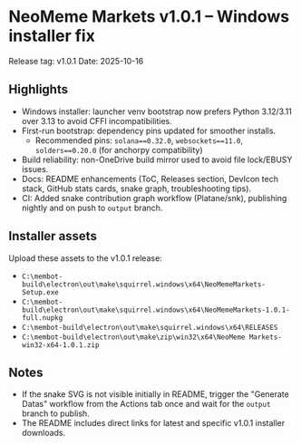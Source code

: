 # NeoMeme Markets v1.0.1 – Windows installer fix

Release tag: v1.0.1
Date: 2025-10-16

## Highlights
- Windows installer: launcher venv bootstrap now prefers Python 3.12/3.11 over 3.13 to avoid CFFI incompatibilities.
- First-run bootstrap: dependency pins updated for smoother installs.
  - Recommended pins: `solana==0.32.0`, `websockets==11.0`, `solders==0.20.0` (for anchorpy compatibility)
- Build reliability: non-OneDrive build mirror used to avoid file lock/EBUSY issues.
- Docs: README enhancements (ToC, Releases section, DevIcon tech stack, GitHub stats cards, snake graph, troubleshooting tips).
- CI: Added snake contribution graph workflow (Platane/snk), publishing nightly and on push to `output` branch.

## Installer assets
Upload these assets to the v1.0.1 release:
- `C:\membot-build\electron\out\make\squirrel.windows\x64\NeoMemeMarkets-Setup.exe`
- `C:\membot-build\electron\out\make\squirrel.windows\x64\NeoMemeMarkets-1.0.1-full.nupkg`
- `C:\membot-build\electron\out\make\squirrel.windows\x64\RELEASES`
- `C:\membot-build\electron\out\make\zip\win32\x64\NeoMeme Markets-win32-x64-1.0.1.zip`

## Notes
- If the snake SVG is not visible initially in README, trigger the "Generate Datas" workflow from the Actions tab once and wait for the `output` branch to publish.
- The README includes direct links for latest and specific v1.0.1 installer downloads.
